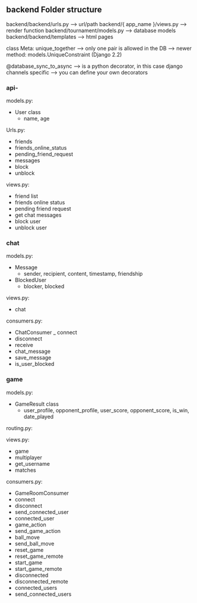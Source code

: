 ## backend Folder structure

backend/backend/urls.py --> url/path
backend/{ app_name }/views.py --> render function
backend/tournament/models.py --> database models
backend/backend/templates --> html pages

class Meta:
 unique_together --> only one pair is allowed in the DB
--> newer method: models.UniqueConstraint (Django 2.2)

@database_sync_to_async
--> is a python decorator, in this case django channels specific
--> you can define your own decorators

### api-
models.py:
- User class
    - name, age

Urls.py:
- friends
- friends_online_status
- pending_friend_request
- messages
- block
- unblock

views.py:
- friend list
- friends online status
- pending friend request
- get chat messages
- block user
- unblock user

### chat
models.py:
- Message
    - sender, recipient, content, timestamp, friendship
- BlockedUser
    - blocker, blocked

views.py:
- chat

consumers.py:
- ChatConsumer
_ connect
- disconnect
- receive
- chat_message
- save_message
- is_user_blocked

### game

models.py:
- GameResult class
    - user_profile, opponent_profile, user_score, opponent_score, is_win, date_played

routing.py:

views.py:
- game
- multiplayer
- get_username
- matches

consumers.py:
- GameRoomConsumer
- connect
- disconnect
- send_connected_user
- connected_user
- game_action
- send_game_action
- ball_move
- send_ball_move
- reset_game
- reset_game_remote
- start_game
- start_game_remote
- disconnected
- disconnected_remote
- connected_users
- send_connected_users
